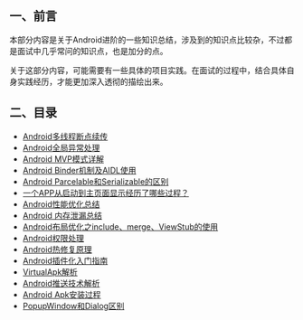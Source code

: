 ## 一、前言

本部分内容是关于Android进阶的一些知识总结，涉及到的知识点比较杂，不过都是面试中几乎常问的知识点，也是加分的点。

关于这部分内容，可能需要有一些具体的项目实践。在面试的过程中，结合具体自身实践经历，才能更加深入透彻的描绘出来。

## 二、目录

- [Android多线程断点续传](/android/advance/breakpoint.md)
- [Android全局异常处理](/android/advance/exception.md)
- [Android MVP模式详解](/android/advance/mvp.md)
- [Android Binder机制及AIDL使用](/android/advance/binder.md)
- [Android Parcelable和Serializable的区别](/android/advance/serializable.md)
- [一个APP从启动到主页面显示经历了哪些过程？](/android/advance/app-launch.md)
- [Android性能优化总结](/android/advance/performance-optimization.md)
- [Android 内存泄漏总结](/android/advance/memory-leak.md)
- [Android布局优化之include、merge、ViewStub的使用](/android/advance/layout-optimization.md)
- [Android权限处理](/android/advance/permission.md)
- [Android热修复原理](/android/advance/hotfix.md)
- [Android插件化入门指南](/android/advance/plugin.md)
- [VirtualApk解析](/android/advance/virtualapk.md)
- [Android推送技术解析](/android/advance/push.md)
- [Android Apk安装过程](/android/advance/apk-install.md)
- [PopupWindow和Dialog区别](/android/advance/dialog-popupwindow.md)

